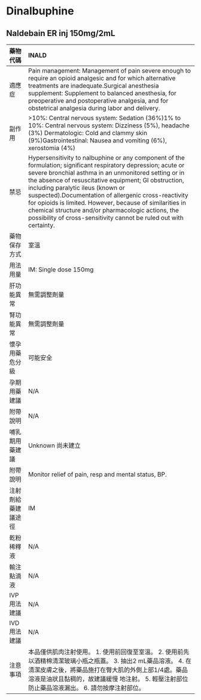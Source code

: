 # Dinalbuphine

## Naldebain ER inj 150mg/2mL

| 藥物代碼 | INALD |
| :--- | :--- |
| 適應症 | Pain management: Management of pain severe enough to require an opioid analgesic and for which alternative treatments are inadequate.Surgical anesthesia supplement: Supplement to balanced anesthesia, for preoperative and postoperative analgesia, and for obstetrical analgesia during labor and delivery. |
| 副作用 | &gt;10%: Central nervous system: Sedation \(36%\)1% to 10%: Central nervous system: Dizziness \(5%\), headache \(3%\) Dermatologic: Cold and clammy skin \(9%\)Gastrointestinal: Nausea and vomiting \(6%\), xerostomia \(4%\) |
| 禁忌 | Hypersensitivity to nalbuphine or any component of the formulation; significant respiratory depression; acute or severe bronchial asthma in an unmonitored setting or in the absence of resuscitative equipment; GI obstruction, including paralytic ileus \(known or suspected\).Documentation of allergenic cross-reactivity for opioids is limited. However, because of similarities in chemical structure and/or pharmacologic actions, the possibility of cross-sensitivity cannot be ruled out with certainty. |
| 藥物保存方式 | 室溫 |
| 用法用量 | IM: Single dose 150mg |
| 肝功能異常 | 無需調整劑量 |
| 腎功能異常 | 無需調整劑量 |
| 懷孕用藥危分級 | 可能安全 |
| 孕期用藥建議 | N/A |
| 附帶說明 | N/A |
| 哺乳期用藥建議 | Unknown 尚未建立 |
| 附帶說明 | Monitor relief of pain, resp and mental status, BP. |
| 注射劑給藥建議途徑 | IM |
| 乾粉稀釋液 | N/A |
| 輸注點滴液 | N/A |
| IVP 用法建議 | N/A |
| IVD 用法建議 | N/A |
| 注意事項 | 本品僅供肌肉注射使用。 1. 使用前回復至室溫。 2. 使用前先以酒精棉清潔玻璃小瓶之瓶蓋。 3. 抽出2 mL藥品溶液。 4. 在清潔皮膚之後，將藥品施打在臀大肌的外側上部1/4處。藥品溶液是油狀且黏稠的，故建議緩慢 地注射。 5. 輕壓注射部位防止藥品溶液漏出。 6. 請勿按摩注射部位。 |


